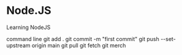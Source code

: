 # Node.JS
Learning NodeJS

command line
git add .
git commit -m "first commit" 
git push --set-upstream origin main
git pull
git fetch
git merch